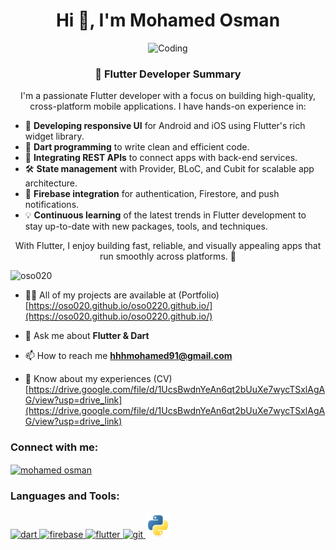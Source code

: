 <h1 align="center">Hi 👋, I'm Mohamed Osman</h1>

<p align="center">
  <img alt="Coding" width="650" src="https://media1.giphy.com/media/qgQUggAC3Pfv687qPC/giphy.gif">
</p>
<h3 align="center">🚀 Flutter Developer Summary</h3>



<p align="center">I'm a passionate Flutter developer with a focus on building high-quality, cross-platform mobile applications. I have hands-on experience in:</p>

- 📱 **Developing responsive UI** for Android and iOS using Flutter's rich widget library.
- 🎯 **Dart programming** to write clean and efficient code.
- 🔗 **Integrating REST APIs** to connect apps with back-end services.
- 🛠 **State management** with Provider, BLoC, and Cubit for scalable app architecture.
- 🧩 **Firebase integration** for authentication, Firestore, and push notifications.
- 💡 **Continuous learning** of the latest trends in Flutter development to stay up-to-date with new packages, tools, and techniques.

<p align="center">With Flutter, I enjoy building fast, reliable, and visually appealing apps that run smoothly across platforms. 💙</p>


<p align="left">
  <img src="https://komarev.com/ghpvc/?username=oso020&label=Profile%20views&color=0e75b6&style=flat" alt="oso020" />
</p>


- 👨‍💻 All of my projects are available at (Portfolio) [https://oso020.github.io/oso0220.github.io/](https://oso020.github.io/oso0220.github.io/)

- 💬 Ask me about **Flutter & Dart**

- 📫 How to reach me **hhhmohamed91@gmail.com**

- 📄 Know about my experiences (CV) [https://drive.google.com/file/d/1UcsBwdnYeAn6qt2bUuXe7wycTSxlAgAG/view?usp=drive_link](https://drive.google.com/file/d/1UcsBwdnYeAn6qt2bUuXe7wycTSxlAgAG/view?usp=drive_link)


<h3 align="left">Connect with me:</h3>
<p align="left">
  <a href="https://www.linkedin.com/in/mohamed-osman-3b3525245/" target="blank">
    <img align="center" src="https://raw.githubusercontent.com/rahuldkjain/github-profile-readme-generator/master/src/images/icons/Social/linked-in-alt.svg" alt="mohamed osman" height="30" width="40" />
  </a>
</p>

<h3 align="left">Languages and Tools:</h3>
<p align="left">
  <a href="https://dart.dev" target="_blank" rel="noreferrer"> 
    <img src="https://www.vectorlogo.zone/logos/dartlang/dartlang-icon.svg" alt="dart" width="40" height="40"/> 
  </a> 
  <a href="https://firebase.google.com/" target="_blank" rel="noreferrer"> 
    <img src="https://www.vectorlogo.zone/logos/firebase/firebase-icon.svg" alt="firebase" width="40" height="40"/> 
  </a> 
  <a href="https://flutter.dev" target="_blank" rel="noreferrer"> 
    <img src="https://www.vectorlogo.zone/logos/flutterio/flutterio-icon.svg" alt="flutter" width="40" height="40"/> 
  </a> 
  <a href="https://git-scm.com/" target="_blank" rel="noreferrer"> 
    <img src="https://www.vectorlogo.zone/logos/git-scm/git-scm-icon.svg" alt="git" width="40" height="40"/> 
  </a> 
  <a href="https://www.python.org" target="_blank" rel="noreferrer"> 
    <img src="https://raw.githubusercontent.com/devicons/devicon/master/icons/python/python-original.svg" alt="python" width="40" height="40"/> 
  </a> 
</p>
